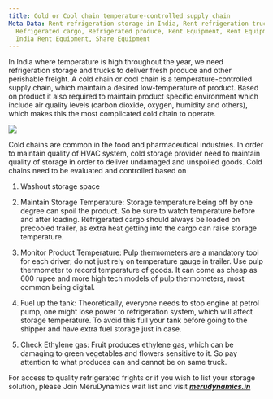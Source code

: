 ```yaml
---
title: Cold or Cool chain temperature-controlled supply chain
Meta Data: Rent refrigeration storage in India, Rent refrigeration truck in India,
  Refrigerated cargo, Refrigerated produce, Rent Equipment, Rent Equipment in India,
  India Rent Equipment, Share Equipment
---
```


In India where temperature is high throughout the year, we need refrigeration storage and trucks to deliver fresh produce and other perishable freight. A cold chain or cool chain is a temperature-controlled supply chain, which maintain a desired low-temperature of product. Based on product it also required to maintain product specific environment which include air quality levels (carbon dioxide, oxygen, humidity and others), which makes this the most complicated cold chain to operate.

![](https://dl.dropboxusercontent.com/s/oa6aro5pt1ay8dn/Refrigeration%20Truck.JPG?dl=0)

Cold chains are common in the food and pharmaceutical industries. In order to maintain quality of HVAC system, cold storage provider need to maintain quality of storage in order to deliver undamaged and unspoiled goods.
Cold chains need to be evaluated and controlled based on 

1. Washout storage space

2. Maintain Storage Temperature:
Storage temperature being off by one degree can spoil the product. So be sure to watch temperature before and after loading.  Refrigerated cargo should always be loaded on precooled trailer, as extra heat getting into the cargo can raise storage temperature. 

3. Monitor Product Temperature:
Pulp thermometers are a mandatory tool for each driver; do not just rely on temperature gauge in trailer. Use pulp thermometer to record temperature of goods. It can come as cheap as 600 rupee and more high tech models of pulp thermometers, most common being digital.

4. Fuel up the tank:
Theoretically, everyone needs to stop engine at petrol pump, one might lose power to refrigeration system, which will affect storage temperature. To avoid this full your tank before going to the shipper and have extra fuel storage just in case.

5. Check Ethylene gas:
Fruit produces ethylene gas, which can be damaging to green vegetables and flowers sensitive to it. So pay attention to what produces can and cannot be on same truck.

For access to quality refrigerated frights or if you wish to list your storage solution, please Join MeruDynamics wait list and visit ***[merudynamics.in](http://merudynamics.in)***